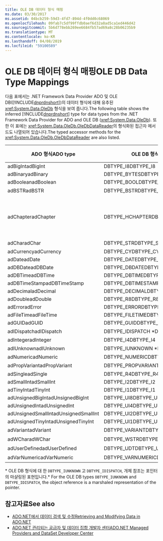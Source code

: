 ```yaml
---
title: OLE DB 데이터 형식 매핑
ms.date: 03/30/2017
ms.assetid: 04bcb259-59d3-4fd7-894d-4f0dd0c68069
ms.openlocfilehash: 09fab7c5df99ffdb0aef6d32a8ad5ca1ed446d42
ms.sourcegitcommit: 5b6d778ebb269ee6684fb57ad69a8c28b06235b9
ms.translationtype: MT
ms.contentlocale: ko-KR
ms.lasthandoff: 04/08/2019
ms.locfileid: "59100589"
---
```

# <a name="ole-db-data-type-mappings"></a><span data-ttu-id="ddf87-102">OLE DB 데이터 형식 매핑</span><span class="sxs-lookup"><span data-stu-id="ddf87-102">OLE DB Data Type Mappings</span></span>
<span data-ttu-id="ddf87-103">다음 표에서는 .NET Framework Data Provider ADO 및 OLE DB([!INCLUDE[dnprdnshort](../../../../includes/dnprdnshort-md.md)])의 데이터 형식에 대해 유추된 <xref:System.Data.OleDb> 형식을 보여 줍니다.</span><span class="sxs-lookup"><span data-stu-id="ddf87-103">The following table shows the inferred [!INCLUDE[dnprdnshort](../../../../includes/dnprdnshort-md.md)] type for data types from the .NET Framework Data Provider for ADO and OLE DB (<xref:System.Data.OleDb>).</span></span> <span data-ttu-id="ddf87-104">또한 이 표에는 <xref:System.Data.OleDb.OleDbDataReader>의 형식화된 접근자 메서드도 나열되어 있습니다.</span><span class="sxs-lookup"><span data-stu-id="ddf87-104">The typed accessor methods for the <xref:System.Data.OleDb.OleDbDataReader> are also listed.</span></span>  
  
|<span data-ttu-id="ddf87-105">ADO 형식</span><span class="sxs-lookup"><span data-stu-id="ddf87-105">ADO type</span></span>|<span data-ttu-id="ddf87-106">OLE DB 형식</span><span class="sxs-lookup"><span data-stu-id="ddf87-106">OLE DB type</span></span>|[!INCLUDE[dnprdnshort](../../../../includes/dnprdnshort-md.md)] <span data-ttu-id="ddf87-107">type</span><span class="sxs-lookup"><span data-stu-id="ddf87-107">type</span></span>|[!INCLUDE[dnprdnshort](../../../../includes/dnprdnshort-md.md)] <span data-ttu-id="ddf87-108">형식화 된 접근자</span><span class="sxs-lookup"><span data-stu-id="ddf87-108">typed accessor</span></span>|  
|--------------|-----------------|----------------------------------------------------------------------|--------------------------------------------------------------------------------|  
|<span data-ttu-id="ddf87-109">adBigInt</span><span class="sxs-lookup"><span data-stu-id="ddf87-109">adBigInt</span></span>|<span data-ttu-id="ddf87-110">DBTYPE_I8</span><span class="sxs-lookup"><span data-stu-id="ddf87-110">DBTYPE_I8</span></span>|<span data-ttu-id="ddf87-111">Int64</span><span class="sxs-lookup"><span data-stu-id="ddf87-111">Int64</span></span>|<span data-ttu-id="ddf87-112">GetInt64()</span><span class="sxs-lookup"><span data-stu-id="ddf87-112">GetInt64()</span></span>|  
|<span data-ttu-id="ddf87-113">adBinary</span><span class="sxs-lookup"><span data-stu-id="ddf87-113">adBinary</span></span>|<span data-ttu-id="ddf87-114">DBTYPE_BYTES</span><span class="sxs-lookup"><span data-stu-id="ddf87-114">DBTYPE_BYTES</span></span>|<span data-ttu-id="ddf87-115">Byte[]</span><span class="sxs-lookup"><span data-stu-id="ddf87-115">Byte[]</span></span>|<span data-ttu-id="ddf87-116">GetBytes()</span><span class="sxs-lookup"><span data-stu-id="ddf87-116">GetBytes()</span></span>|  
|<span data-ttu-id="ddf87-117">adBoolean</span><span class="sxs-lookup"><span data-stu-id="ddf87-117">adBoolean</span></span>|<span data-ttu-id="ddf87-118">DBTYPE_BOOL</span><span class="sxs-lookup"><span data-stu-id="ddf87-118">DBTYPE_BOOL</span></span>|<span data-ttu-id="ddf87-119">Boolean</span><span class="sxs-lookup"><span data-stu-id="ddf87-119">Boolean</span></span>|<span data-ttu-id="ddf87-120">GetBoolean()</span><span class="sxs-lookup"><span data-stu-id="ddf87-120">GetBoolean()</span></span>|  
|<span data-ttu-id="ddf87-121">adBSTR</span><span class="sxs-lookup"><span data-stu-id="ddf87-121">adBSTR</span></span>|<span data-ttu-id="ddf87-122">DBTYPE_BSTR</span><span class="sxs-lookup"><span data-stu-id="ddf87-122">DBTYPE_BSTR</span></span>|<span data-ttu-id="ddf87-123">문자열</span><span class="sxs-lookup"><span data-stu-id="ddf87-123">String</span></span>|<span data-ttu-id="ddf87-124">GetString()</span><span class="sxs-lookup"><span data-stu-id="ddf87-124">GetString()</span></span>|  
|<span data-ttu-id="ddf87-125">adChapter</span><span class="sxs-lookup"><span data-stu-id="ddf87-125">adChapter</span></span>|<span data-ttu-id="ddf87-126">DBTYPE_HCHAPTER</span><span class="sxs-lookup"><span data-stu-id="ddf87-126">DBTYPE_HCHAPTER</span></span>|<span data-ttu-id="ddf87-127">`DataReader`를 통해 지원됩니다.</span><span class="sxs-lookup"><span data-stu-id="ddf87-127">Supported through the `DataReader`.</span></span> <span data-ttu-id="ddf87-128">참조 [DataReader를 사용 하 여 데이터를 검색](../../../../docs/framework/data/adonet/retrieving-data-using-a-datareader.md)합니다.</span><span class="sxs-lookup"><span data-stu-id="ddf87-128">See [Retrieving Data Using a DataReader](../../../../docs/framework/data/adonet/retrieving-data-using-a-datareader.md).</span></span>|<span data-ttu-id="ddf87-129">GetValue()</span><span class="sxs-lookup"><span data-stu-id="ddf87-129">GetValue()</span></span>|  
|<span data-ttu-id="ddf87-130">adChar</span><span class="sxs-lookup"><span data-stu-id="ddf87-130">adChar</span></span>|<span data-ttu-id="ddf87-131">DBTYPE_STR</span><span class="sxs-lookup"><span data-stu-id="ddf87-131">DBTYPE_STR</span></span>|<span data-ttu-id="ddf87-132">문자열</span><span class="sxs-lookup"><span data-stu-id="ddf87-132">String</span></span>|<span data-ttu-id="ddf87-133">GetString()</span><span class="sxs-lookup"><span data-stu-id="ddf87-133">GetString()</span></span>|  
|<span data-ttu-id="ddf87-134">adCurrency</span><span class="sxs-lookup"><span data-stu-id="ddf87-134">adCurrency</span></span>|<span data-ttu-id="ddf87-135">DBTYPE_CY</span><span class="sxs-lookup"><span data-stu-id="ddf87-135">DBTYPE_CY</span></span>|<span data-ttu-id="ddf87-136">Decimal</span><span class="sxs-lookup"><span data-stu-id="ddf87-136">Decimal</span></span>|<span data-ttu-id="ddf87-137">GetDecimal()</span><span class="sxs-lookup"><span data-stu-id="ddf87-137">GetDecimal()</span></span>|  
|<span data-ttu-id="ddf87-138">adDate</span><span class="sxs-lookup"><span data-stu-id="ddf87-138">adDate</span></span>|<span data-ttu-id="ddf87-139">DBTYPE_DATE</span><span class="sxs-lookup"><span data-stu-id="ddf87-139">DBTYPE_DATE</span></span>|<span data-ttu-id="ddf87-140">DateTime</span><span class="sxs-lookup"><span data-stu-id="ddf87-140">DateTime</span></span>|<span data-ttu-id="ddf87-141">GetDateTime()</span><span class="sxs-lookup"><span data-stu-id="ddf87-141">GetDateTime()</span></span>|  
|<span data-ttu-id="ddf87-142">adDBDate</span><span class="sxs-lookup"><span data-stu-id="ddf87-142">adDBDate</span></span>|<span data-ttu-id="ddf87-143">DBTYPE_DBDATE</span><span class="sxs-lookup"><span data-stu-id="ddf87-143">DBTYPE_DBDATE</span></span>|<span data-ttu-id="ddf87-144">DateTime</span><span class="sxs-lookup"><span data-stu-id="ddf87-144">DateTime</span></span>|<span data-ttu-id="ddf87-145">GetDateTime()</span><span class="sxs-lookup"><span data-stu-id="ddf87-145">GetDateTime()</span></span>|  
|<span data-ttu-id="ddf87-146">adDBTime</span><span class="sxs-lookup"><span data-stu-id="ddf87-146">adDBTime</span></span>|<span data-ttu-id="ddf87-147">DBTYPE_DBTIME</span><span class="sxs-lookup"><span data-stu-id="ddf87-147">DBTYPE_DBTIME</span></span>|<span data-ttu-id="ddf87-148">DateTime</span><span class="sxs-lookup"><span data-stu-id="ddf87-148">DateTime</span></span>|<span data-ttu-id="ddf87-149">GetDateTime()</span><span class="sxs-lookup"><span data-stu-id="ddf87-149">GetDateTime()</span></span>|  
|<span data-ttu-id="ddf87-150">adDBTimeStamp</span><span class="sxs-lookup"><span data-stu-id="ddf87-150">adDBTimeStamp</span></span>|<span data-ttu-id="ddf87-151">DBTYPE_DBTIMESTAMP</span><span class="sxs-lookup"><span data-stu-id="ddf87-151">DBTYPE_DBTIMESTAMP</span></span>|<span data-ttu-id="ddf87-152">DateTime</span><span class="sxs-lookup"><span data-stu-id="ddf87-152">DateTime</span></span>|<span data-ttu-id="ddf87-153">GetDateTime()</span><span class="sxs-lookup"><span data-stu-id="ddf87-153">GetDateTime()</span></span>|  
|<span data-ttu-id="ddf87-154">adDecimal</span><span class="sxs-lookup"><span data-stu-id="ddf87-154">adDecimal</span></span>|<span data-ttu-id="ddf87-155">DBTYPE_DECIMAL</span><span class="sxs-lookup"><span data-stu-id="ddf87-155">DBTYPE_DECIMAL</span></span>|<span data-ttu-id="ddf87-156">Decimal</span><span class="sxs-lookup"><span data-stu-id="ddf87-156">Decimal</span></span>|<span data-ttu-id="ddf87-157">GetDecimal()</span><span class="sxs-lookup"><span data-stu-id="ddf87-157">GetDecimal()</span></span>|  
|<span data-ttu-id="ddf87-158">adDouble</span><span class="sxs-lookup"><span data-stu-id="ddf87-158">adDouble</span></span>|<span data-ttu-id="ddf87-159">DBTYPE_R8</span><span class="sxs-lookup"><span data-stu-id="ddf87-159">DBTYPE_R8</span></span>|<span data-ttu-id="ddf87-160">Double</span><span class="sxs-lookup"><span data-stu-id="ddf87-160">Double</span></span>|<span data-ttu-id="ddf87-161">GetDouble()</span><span class="sxs-lookup"><span data-stu-id="ddf87-161">GetDouble()</span></span>|  
|<span data-ttu-id="ddf87-162">adError</span><span class="sxs-lookup"><span data-stu-id="ddf87-162">adError</span></span>|<span data-ttu-id="ddf87-163">DBTYPE_ERROR</span><span class="sxs-lookup"><span data-stu-id="ddf87-163">DBTYPE_ERROR</span></span>|<span data-ttu-id="ddf87-164">ExternalException</span><span class="sxs-lookup"><span data-stu-id="ddf87-164">ExternalException</span></span>|<span data-ttu-id="ddf87-165">GetValue()</span><span class="sxs-lookup"><span data-stu-id="ddf87-165">GetValue()</span></span>|  
|<span data-ttu-id="ddf87-166">adFileTime</span><span class="sxs-lookup"><span data-stu-id="ddf87-166">adFileTime</span></span>|<span data-ttu-id="ddf87-167">DBTYPE_FILETIME</span><span class="sxs-lookup"><span data-stu-id="ddf87-167">DBTYPE_FILETIME</span></span>|<span data-ttu-id="ddf87-168">DateTime</span><span class="sxs-lookup"><span data-stu-id="ddf87-168">DateTime</span></span>|<span data-ttu-id="ddf87-169">GetDateTime()</span><span class="sxs-lookup"><span data-stu-id="ddf87-169">GetDateTime()</span></span>|  
|<span data-ttu-id="ddf87-170">adGUID</span><span class="sxs-lookup"><span data-stu-id="ddf87-170">adGUID</span></span>|<span data-ttu-id="ddf87-171">DBTYPE_GUID</span><span class="sxs-lookup"><span data-stu-id="ddf87-171">DBTYPE_GUID</span></span>|<span data-ttu-id="ddf87-172">Guid</span><span class="sxs-lookup"><span data-stu-id="ddf87-172">Guid</span></span>|<span data-ttu-id="ddf87-173">GetGuid()</span><span class="sxs-lookup"><span data-stu-id="ddf87-173">GetGuid()</span></span>|  
|<span data-ttu-id="ddf87-174">adIDispatch</span><span class="sxs-lookup"><span data-stu-id="ddf87-174">adIDispatch</span></span>|<span data-ttu-id="ddf87-175">DBTYPE_IDISPATCH \*</span><span class="sxs-lookup"><span data-stu-id="ddf87-175">DBTYPE_IDISPATCH \*</span></span>|<span data-ttu-id="ddf87-176">개체</span><span class="sxs-lookup"><span data-stu-id="ddf87-176">Object</span></span>|<span data-ttu-id="ddf87-177">GetValue()</span><span class="sxs-lookup"><span data-stu-id="ddf87-177">GetValue()</span></span>|  
|<span data-ttu-id="ddf87-178">adInteger</span><span class="sxs-lookup"><span data-stu-id="ddf87-178">adInteger</span></span>|<span data-ttu-id="ddf87-179">DBTYPE_I4</span><span class="sxs-lookup"><span data-stu-id="ddf87-179">DBTYPE_I4</span></span>|<span data-ttu-id="ddf87-180">Int32</span><span class="sxs-lookup"><span data-stu-id="ddf87-180">Int32</span></span>|<span data-ttu-id="ddf87-181">GetInt32()</span><span class="sxs-lookup"><span data-stu-id="ddf87-181">GetInt32()</span></span>|  
|<span data-ttu-id="ddf87-182">adIUnknown</span><span class="sxs-lookup"><span data-stu-id="ddf87-182">adIUnknown</span></span>|<span data-ttu-id="ddf87-183">DBTYPE_IUNKNOWN \*</span><span class="sxs-lookup"><span data-stu-id="ddf87-183">DBTYPE_IUNKNOWN \*</span></span>|<span data-ttu-id="ddf87-184">개체</span><span class="sxs-lookup"><span data-stu-id="ddf87-184">Object</span></span>|<span data-ttu-id="ddf87-185">GetValue()</span><span class="sxs-lookup"><span data-stu-id="ddf87-185">GetValue()</span></span>|  
|<span data-ttu-id="ddf87-186">adNumeric</span><span class="sxs-lookup"><span data-stu-id="ddf87-186">adNumeric</span></span>|<span data-ttu-id="ddf87-187">DBTYPE_NUMERIC</span><span class="sxs-lookup"><span data-stu-id="ddf87-187">DBTYPE_NUMERIC</span></span>|<span data-ttu-id="ddf87-188">Decimal</span><span class="sxs-lookup"><span data-stu-id="ddf87-188">Decimal</span></span>|<span data-ttu-id="ddf87-189">GetDecimal()</span><span class="sxs-lookup"><span data-stu-id="ddf87-189">GetDecimal()</span></span>|  
|<span data-ttu-id="ddf87-190">adPropVariant</span><span class="sxs-lookup"><span data-stu-id="ddf87-190">adPropVariant</span></span>|<span data-ttu-id="ddf87-191">DBTYPE_PROPVARIANT</span><span class="sxs-lookup"><span data-stu-id="ddf87-191">DBTYPE_PROPVARIANT</span></span>|<span data-ttu-id="ddf87-192">개체</span><span class="sxs-lookup"><span data-stu-id="ddf87-192">Object</span></span>|<span data-ttu-id="ddf87-193">GetValue()</span><span class="sxs-lookup"><span data-stu-id="ddf87-193">GetValue()</span></span>|  
|<span data-ttu-id="ddf87-194">adSingle</span><span class="sxs-lookup"><span data-stu-id="ddf87-194">adSingle</span></span>|<span data-ttu-id="ddf87-195">DBTYPE_R4</span><span class="sxs-lookup"><span data-stu-id="ddf87-195">DBTYPE_R4</span></span>|<span data-ttu-id="ddf87-196">Single</span><span class="sxs-lookup"><span data-stu-id="ddf87-196">Single</span></span>|<span data-ttu-id="ddf87-197">GetFloat()</span><span class="sxs-lookup"><span data-stu-id="ddf87-197">GetFloat()</span></span>|  
|<span data-ttu-id="ddf87-198">adSmallInt</span><span class="sxs-lookup"><span data-stu-id="ddf87-198">adSmallInt</span></span>|<span data-ttu-id="ddf87-199">DBTYPE_I2</span><span class="sxs-lookup"><span data-stu-id="ddf87-199">DBTYPE_I2</span></span>|<span data-ttu-id="ddf87-200">Int16</span><span class="sxs-lookup"><span data-stu-id="ddf87-200">Int16</span></span>|<span data-ttu-id="ddf87-201">GetInt16()</span><span class="sxs-lookup"><span data-stu-id="ddf87-201">GetInt16()</span></span>|  
|<span data-ttu-id="ddf87-202">adTinyInt</span><span class="sxs-lookup"><span data-stu-id="ddf87-202">adTinyInt</span></span>|<span data-ttu-id="ddf87-203">DBTYPE_I1</span><span class="sxs-lookup"><span data-stu-id="ddf87-203">DBTYPE_I1</span></span>|<span data-ttu-id="ddf87-204">Byte</span><span class="sxs-lookup"><span data-stu-id="ddf87-204">Byte</span></span>|<span data-ttu-id="ddf87-205">GetByte()</span><span class="sxs-lookup"><span data-stu-id="ddf87-205">GetByte()</span></span>|  
|<span data-ttu-id="ddf87-206">adUnsignedBigInt</span><span class="sxs-lookup"><span data-stu-id="ddf87-206">adUnsignedBigInt</span></span>|<span data-ttu-id="ddf87-207">DBTYPE_UI8</span><span class="sxs-lookup"><span data-stu-id="ddf87-207">DBTYPE_UI8</span></span>|<span data-ttu-id="ddf87-208">UInt64</span><span class="sxs-lookup"><span data-stu-id="ddf87-208">UInt64</span></span>|<span data-ttu-id="ddf87-209">GetValue()</span><span class="sxs-lookup"><span data-stu-id="ddf87-209">GetValue()</span></span>|  
|<span data-ttu-id="ddf87-210">adUnsignedInt</span><span class="sxs-lookup"><span data-stu-id="ddf87-210">adUnsignedInt</span></span>|<span data-ttu-id="ddf87-211">DBTYPE_UI4</span><span class="sxs-lookup"><span data-stu-id="ddf87-211">DBTYPE_UI4</span></span>|<span data-ttu-id="ddf87-212">UInt32</span><span class="sxs-lookup"><span data-stu-id="ddf87-212">UInt32</span></span>|<span data-ttu-id="ddf87-213">GetValue()</span><span class="sxs-lookup"><span data-stu-id="ddf87-213">GetValue()</span></span>|  
|<span data-ttu-id="ddf87-214">adUnsignedSmallInt</span><span class="sxs-lookup"><span data-stu-id="ddf87-214">adUnsignedSmallInt</span></span>|<span data-ttu-id="ddf87-215">DBTYPE_UI2</span><span class="sxs-lookup"><span data-stu-id="ddf87-215">DBTYPE_UI2</span></span>|<span data-ttu-id="ddf87-216">UInt16</span><span class="sxs-lookup"><span data-stu-id="ddf87-216">UInt16</span></span>|<span data-ttu-id="ddf87-217">GetValue()</span><span class="sxs-lookup"><span data-stu-id="ddf87-217">GetValue()</span></span>|  
|<span data-ttu-id="ddf87-218">adUnsignedTinyInt</span><span class="sxs-lookup"><span data-stu-id="ddf87-218">adUnsignedTinyInt</span></span>|<span data-ttu-id="ddf87-219">DBTYPE_UI1</span><span class="sxs-lookup"><span data-stu-id="ddf87-219">DBTYPE_UI1</span></span>|<span data-ttu-id="ddf87-220">Byte</span><span class="sxs-lookup"><span data-stu-id="ddf87-220">Byte</span></span>|<span data-ttu-id="ddf87-221">GetByte()</span><span class="sxs-lookup"><span data-stu-id="ddf87-221">GetByte()</span></span>|  
|<span data-ttu-id="ddf87-222">adVariant</span><span class="sxs-lookup"><span data-stu-id="ddf87-222">adVariant</span></span>|<span data-ttu-id="ddf87-223">DBTYPE_VARIANT</span><span class="sxs-lookup"><span data-stu-id="ddf87-223">DBTYPE_VARIANT</span></span>|<span data-ttu-id="ddf87-224">개체</span><span class="sxs-lookup"><span data-stu-id="ddf87-224">Object</span></span>|<span data-ttu-id="ddf87-225">GetValue()</span><span class="sxs-lookup"><span data-stu-id="ddf87-225">GetValue()</span></span>|  
|<span data-ttu-id="ddf87-226">adWChar</span><span class="sxs-lookup"><span data-stu-id="ddf87-226">adWChar</span></span>|<span data-ttu-id="ddf87-227">DBTYPE_WSTR</span><span class="sxs-lookup"><span data-stu-id="ddf87-227">DBTYPE_WSTR</span></span>|<span data-ttu-id="ddf87-228">문자열</span><span class="sxs-lookup"><span data-stu-id="ddf87-228">String</span></span>|<span data-ttu-id="ddf87-229">GetString()</span><span class="sxs-lookup"><span data-stu-id="ddf87-229">GetString()</span></span>|  
|<span data-ttu-id="ddf87-230">adUserDefined</span><span class="sxs-lookup"><span data-stu-id="ddf87-230">adUserDefined</span></span>|<span data-ttu-id="ddf87-231">DBTYPE_UDT</span><span class="sxs-lookup"><span data-stu-id="ddf87-231">DBTYPE_UDT</span></span>|<span data-ttu-id="ddf87-232">지원되지 않음</span><span class="sxs-lookup"><span data-stu-id="ddf87-232">not supported</span></span>||  
|<span data-ttu-id="ddf87-233">adVarNumeric</span><span class="sxs-lookup"><span data-stu-id="ddf87-233">adVarNumeric</span></span>|<span data-ttu-id="ddf87-234">DBTYPE_VARNUMERIC</span><span class="sxs-lookup"><span data-stu-id="ddf87-234">DBTYPE_VARNUMERIC</span></span>|<span data-ttu-id="ddf87-235">지원되지 않음</span><span class="sxs-lookup"><span data-stu-id="ddf87-235">not supported</span></span>||  
  
 <span data-ttu-id="ddf87-236">\* OLE DB 형식에 대 한 `DBTYPE_IUNKNOWN` 고 `DBTYPE_IDISPATCH`, 개체 참조는 포인터의 마샬링된 표현입니다.</span><span class="sxs-lookup"><span data-stu-id="ddf87-236">\* For the OLE DB types `DBTYPE_IUNKNOWN` and `DBTYPE_IDISPATCH`, the object reference is a marshaled representation of the pointer.</span></span>  
  
## <a name="see-also"></a><span data-ttu-id="ddf87-237">참고자료</span><span class="sxs-lookup"><span data-stu-id="ddf87-237">See also</span></span>

- [<span data-ttu-id="ddf87-238">ADO.NET에서 데이터 검색 및 수정</span><span class="sxs-lookup"><span data-stu-id="ddf87-238">Retrieving and Modifying Data in ADO.NET</span></span>](../../../../docs/framework/data/adonet/retrieving-and-modifying-data.md)
- [<span data-ttu-id="ddf87-239">ADO.NET 관리되는 공급자 및 데이터 집합 개발자 센터</span><span class="sxs-lookup"><span data-stu-id="ddf87-239">ADO.NET Managed Providers and DataSet Developer Center</span></span>](https://go.microsoft.com/fwlink/?LinkId=217917)
